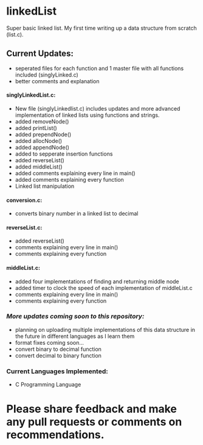 # linkedList
Super basic linked list. My first time writing up a data structure from scratch (list.c).  
  
## Current Updates: 
* seperated files for each function and 1 master file with all functions included (singlyLinked.c)  
* better comments and explanation
#### singlyLinkedList.c:  
* New file (singlyLinkedlist.c) includes updates and more advanced implementation of linked lists using functions and strings.  
* added removeNode()
* added printList()
* added prependNode()
* added allocNode()
* added appendNode()
* added to sepperate insertion functions
* added reverseList()
* added middleList()
* added comments explaining every line in main()
* added comments explaining every function
* Linked list manipulation   
#### conversion.c:   
* converts binary number in a linked list to decimal 
#### reverseList.c:  
* added reverseList()
* comments explaining every line in main()
* comments explaining every function  
#### middleList.c:  
* added four implementations of finding and returning middle node
* added timer to clock the speed of each implementation of middleList.c
* comments explaining every line in main()
* comments explaining every function  
### ***More updates coming soon to this repository:*** ###  
* planning on uploading multiple implementations of this data structure in the future in different languages as I learn them
* format fixes coming soon...
* convert binary to decimal function
* convert decimal to binary function
  
### Current Languages Implemented:   
* C Programming Language  
  
# Please share feedback and make any pull requests or comments on recommendations.
